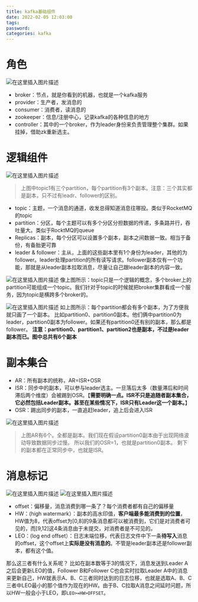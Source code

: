 ```yaml
---
title: kafka基础组件
date: 2022-02-05 12:03:00
tags:
password:
categories: kafka
---
```


# 角色
![在这里插入图片描述](https://img-blog.csdnimg.cn/6d77b39222da4129bcb2d5b9194f08f5.png?x-oss-process=image/watermark,type_d3F5LXplbmhlaQ,shadow_50,text_Q1NETiBAZkZlZS1vcHM=,size_20,color_FFFFFF,t_70,g_se,x_16)
- broker：节点，就是你看到的机器，也就是一个kafka服务
- provider：生产者，发消息的
- consumer：消费者，读消息的
- zookeeper：信息/注册中心，记录kafka的各种信息的地方
- controller：其中的一个broker，作为leader身份来负责管理整个集群。如果挂掉，借助zk重新选主。

# 逻辑组件
![在这里插入图片描述](https://img-blog.csdnimg.cn/1867e1f1f0ea4023b7e40bc5d5e46401.png?x-oss-process=image/watermark,type_d3F5LXplbmhlaQ,shadow_50,text_Q1NETiBAZkZlZS1vcHM=,size_20,color_FFFFFF,t_70,g_se,x_16)
>上图中topic1有三个partition，每个partition有3个副本。注意：三个其实都是副本，只不过有leadr、follower的区别。



- topic：主题，一个消息的通道，收发总得知道消息往哪投。类似于RocketMQ的topic
- partition：分区，每个主题可以有多个分区分担数据的传递，多条路并行，吞吐量大。类似于RocktMQ的queue
- Replicas：副本，每个分区可以设置多个副本，副本之间数据一致。相当于备份，有备胎更可靠
- leader & follower：主从，上面的这些副本里有1个身份为leader，其他的为follower。leader处理partition的所有读写请求。follower副本仅有一个功能，那就是从leader副本拉取消息，尽量让自己跟leader副本的内容一致。


![在这里插入图片描述](https://img-blog.csdnimg.cn/e660d750e316481b948cc7aa11eda505.png?x-oss-process=image/watermark,type_d3F5LXplbmhlaQ,shadow_50,text_Q1NETiBAZkZlZS1vcHM=,size_20,color_FFFFFF,t_70,g_se,x_16)
像上图所示：topic只是一个逻辑的概念，多个broker上的partition可能组成一个topic。我们针对于topic的时候就把broker集群看成一个服务，因为topic是横跨多个broker的。


![在这里插入图片描述](https://img-blog.csdnimg.cn/c707ee51389f4208a8e1ae35e8c1707e.png?x-oss-process=image/watermark,type_d3F5LXplbmhlaQ,shadow_50,text_Q1NETiBAZkZlZS1vcHM=,size_20,color_FFFFFF,t_70,g_se,x_16)
如上图所示：每个partition都会有多个副本，为了方便我就只画了一个副本。
比如partition0、partition0副本。他们俩中partition0为leader，partition0副本为follower。如果还有partition0还有别的副本，那么都是follower。
**注意：partition0、partition1、partition2也是副本，不过是leader副本而已。图中总共有6个副本**


# 副本集合
- AR：所有副本的统称，AR=ISR+OSR
- ISR：同步中的副本，可以参与leader选主。一旦落后太多（数量滞后和时间滞后两个维度）会被踢到OSR。【**需要明确一点。ISR不只是追随者副本集合，它必然包括Leader副本。甚至在某些情况下，ISR只有Leader这一个副本。**】
- OSR：踢出同步的副本，一直追赶leader，追上后会进入ISR

![在这里插入图片描述](https://img-blog.csdnimg.cn/9399609cf38a4327b4586e3c326ae90e.png?x-oss-process=image/watermark,type_d3F5LXplbmhlaQ,shadow_50,text_Q1NETiBAZkZlZS1vcHM=,size_20,color_FFFFFF,t_70,g_se,x_16)
> 上图AR有6个。全都是副本。我们现在假设partition0副本由于出现网络波动导致数据同步过慢。
> 所以我们的OSR=1，也就是partition0副本。
> 剩下的副本都在正常同步中，也就是ISR。

#  消息标记
![在这里插入图片描述](https://img-blog.csdnimg.cn/c79520c3a48d474e9527d70a2b475c16.png?x-oss-process=image/watermark,type_d3F5LXplbmhlaQ,shadow_50,text_Q1NETiBAZkZlZS1vcHM=,size_20,color_FFFFFF,t_70,g_se,x_16)
![在这里插入图片描述](https://img-blog.csdnimg.cn/82d1180aa448448196a5be6aec8f1323.png?x-oss-process=image/watermark,type_d3F5LXplbmhlaQ,shadow_50,text_Q1NETiBAZkZlZS1vcHM=,size_20,color_FFFFFF,t_70,g_se,x_16)
- offset：偏移量，消息消费到哪一条了？每个消费者都有自己的偏移量
- HW：(high watermark）：副本的高水印值，**客户端最多能消费到的位置**，HW值为8，代表offset为[0,8]的9条消息都可以被消费到，它们是对消费者可见的，而[9,12]这4条消息由于未提交，对消费者是不可见的。
- LEO：(log end offset）：日志末端位移，代表日志文件中下一条**待写入**消息的offset，这个offset上**实际是没有消息的**。不管是leader副本还是follower副本，都有这个值。


那么这三者有什么关系呢？
比如在副本数等于3的情况下，消息发送到Leader A之后会更新LEO的值，Follower B和Follower C也会实时拉取Leader A中的消息来更新自己，HW就表示A、B、C三者同时达到的日志位移，也就是选取A、B、C三者中LEO最小的那个值作为现在的HW。由于B、C拉取A消息之间延时问题，所以HW一般会小于LEO，即`LEO>=HW>OFFSET`。